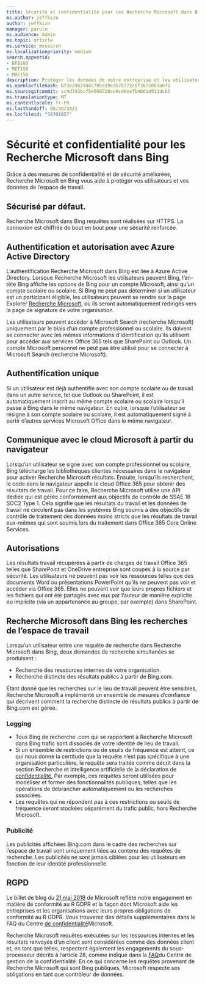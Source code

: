 ```yaml
---
title: Sécurité et confidentialité pour les Recherche Microsoft dans Bing
ms.author: jeffkizn
author: jeffkizn
manager: parulm
ms.audience: Admin
ms.topic: article
ms.service: mssearch
ms.localizationpriority: medium
search.appverid:
- BFB160
- MET150
- MOE150
description: Protéger les données de votre entreprise et les utilisateurs finaux tout en fournissant des informations aux utilisateurs autorisés Recherche Microsoft dans Bing
ms.openlocfilehash: bf3629b2508c705d19e3b7b772c6f3672063a6f1
ms.sourcegitcommit: cc9d743bcf5e998720ce9cd6eefb4061d913dc65
ms.translationtype: MT
ms.contentlocale: fr-FR
ms.lasthandoff: 08/30/2021
ms.locfileid: "58701857"
---
```

# <a name="security-and-privacy-for-microsoft-search-in-bing"></a>Sécurité et confidentialité pour les Recherche Microsoft dans Bing

Grâce à des mesures de confidentialité et de sécurité améliorées, Recherche Microsoft en Bing vous aide à protéger vos utilisateurs et vos données de l’espace de travail.

## <a name="secure-by-default"></a>Sécurisé par défaut.

Recherche Microsoft dans Bing requêtes sont réalisées sur HTTPS. La connexion est chiffrée de bout en bout pour une sécurité renforcée.
  
## <a name="authentication-and-authorization-with-azure-active-directory"></a>Authentification et autorisation avec Azure Active Directory

L’authentification Recherche Microsoft dans Bing est liée à Azure Active Directory. Lorsque Recherche Microsoft les utilisateurs peuvent Bing, l’en-tête Bing affiche les options de Bing pour un compte Microsoft, ainsi qu’un compte scolaire ou scolaire. Si Bing ne peut pas déterminer si un utilisateur est un participant éligible, les utilisateurs peuvent se rendre sur la page Explorer [Recherche Microsoft,](https://www.bing.com/business/explore) où ils seront automatiquement redirigés vers la page de signature de votre organisation.

Les utilisateurs peuvent accéder à Microsoft Search (recherche Microsoft) uniquement par le biais d’un compte professionnel ou scolaire. Ils doivent se connecter avec les mêmes informations d’identification qu’ils utilisent pour accéder aux services Office 365 tels que SharePoint ou Outlook. Un compte Microsoft personnel ne peut pas être utilisé pour se connecter à Microsoft Search (recherche Microsoft).

## <a name="single-sign-on"></a>Authentification unique

Si un utilisateur est déjà authentifié avec son compte scolaire ou de travail dans un autre service, tel que Outlook ou SharePoint, il est automatiquement inscrit au même compte scolaire ou scolaire lorsqu’il passe à Bing dans le même navigateur. En outre, lorsque l’utilisateur se résigne à son compte scolaire ou scolaire, il est automatiquement signé à partir d’autres services Microsoft Office dans le même navigateur.
  
## <a name="communicates-with-the-microsoft-cloud-from-the-browser"></a>Communique avec le cloud Microsoft à partir du navigateur

Lorsqu’un utilisateur se signe avec son compte professionnel ou scolaire, Bing télécharge les bibliothèques clientes nécessaires dans le navigateur pour activer Recherche Microsoft résultats. Ensuite, lorsqu’ils recherchent, le code dans le navigateur appelle le cloud Office 365 pour obtenir des résultats de travail. Pour ce faire, Recherche Microsoft utilise une API dédiée qui est gérée conformément aux objectifs de contrôle de SSAE 18 SOC2 Type 1. Cela signifie que les résultats du travail et les données de travail ne circulent pas dans les systèmes Bing soumis à des objectifs de contrôle de traitement des données moins stricts que les résultats de travail eux-mêmes qui sont soumis lors du traitement dans Office 365 Core Online Services.
  
## <a name="permissions"></a>Autorisations

Les résultats travail récupérées à partir de charges de travail Office 365 telles que SharePoint et OneDrive entreprise sont coupés à la source par sécurité. Les utilisateurs ne peuvent pas voir les ressources telles que des documents Word ou présentations PowerPoint qu’ils ne peuvent pas voir et accéder via Office 365. Elles ne peuvent voir que leurs propres fichiers et les fichiers qui ont été partagés avec eux par l’auteur de manière explicite ou implicite (via un appartenance au groupe, par exemple) dans SharePoint.

## <a name="microsoft-search-in-bing-protects-workplace-searches"></a>Recherche Microsoft dans Bing les recherches de l’espace de travail

Lorsqu’un utilisateur entre une requête de recherche dans Recherche Microsoft dans Bing, deux demandes de recherche simultanées se produisent :

- Recherche des ressources internes de votre organisation.
- Recherche distincte des résultats publics à partir de Bing.com.

Étant donné que les recherches sur le lieu de travail peuvent être sensibles, Recherche Microsoft a implémenté un ensemble de mesures d’confiance qui décrivent comment la recherche distincte de résultats publics à partir de Bing.com est gérée.

### <a name="logging"></a>Logging

- Tous Bing de recherche .com qui se rapportent à Recherche Microsoft dans Bing trafic sont dissociés de votre identité de lieu de travail.
- Si un ensemble de restrictions ou de seuils de fréquence est atteint, ce qui nous donne la certitude que la requête n’est pas spécifique à une organisation particulière, la requête sera traitée comme décrit dans la section Recherche et intelligence artificielle de la déclaration de [confidentialité.](https://privacy.microsoft.com/privacystatement) Par exemple, ces requêtes seront utilisées pour modéliser et former des fonctionnalités publiques, telles que les opérations de débrancher automatiquement ou les recherches associées.
- Les requêtes qui ne répondent pas à ces restrictions ou seuils de fréquence seront stockées séparément du trafic public, hors Recherche Microsoft.

### <a name="advertising"></a>Publicité

Les publicités affichées Bing.com dans le cadre des recherches sur l’espace de travail sont uniquement liées au contenu des requêtes de recherche. Les publicités ne sont jamais ciblées pour les utilisateurs en fonction de leur identité professionnelle.

## <a name="gdpr"></a>RGPD

Le billet de blog du [21 mai 2018](https://blogs.microsoft.com/on-the-issues/2018/05/21/microsofts-commitment-to-gdpr-privacy-and-putting-customers-in-control-of-their-own-data/) de Microsoft reflète notre engagement en matière de conformité au R GDPR et la façon dont Microsoft aide les entreprises et les organisations avec leurs propres obligations de conformité au R GDPR. Vous trouverez des détails supplémentaires dans le FAQ du Centre [de confidentialité](https://www.microsoft.com/trustcenter/privacy/gdpr/gdpr-faqs)Microsoft.

Recherche Microsoft requêtes exécutées sur les ressources internes et les résultats renvoyés d’un client sont considérées comme des données client et, en tant que telles, respectent également les engagements du sous-processeur décrits à l’article 28, comme indiqué dans la [FAQ](https://www.microsoft.com/trustcenter/privacy/gdpr/gdpr-faqs)du Centre de gestion de la confidentialité. En ce qui concerne les requêtes provenant de Recherche Microsoft qui sont Bing publiques, Microsoft respecte ses obligations en tant que contrôleur de données.
